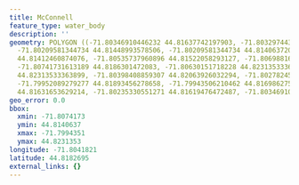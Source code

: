 ```yaml
---
title: McConnell
feature_type: water_body
description: ''
geometry: POLYGON ((-71.80346910446232 44.81637742197903, -71.80329744308601 44.81479437322096,
  -71.80209581344734 44.81448993578506, -71.80209581344734 44.81406372067526, -71.8031257817088
  44.81412460874076, -71.80535737960896 44.81522058293127, -71.80698816268931 44.81576856221534,
  -71.80741731613189 44.8186301472083, -71.80630151718228 44.82313533363899, -71.80518571823175
  44.82313533363899, -71.80398408859307 44.82063926032294, -71.80278245895438 44.81911721136198,
  -71.79952089279277 44.81893456278658, -71.79943506210462 44.81698627531465, -71.80089418380867
  44.81631653629214, -71.80235330551271 44.81619476472487, -71.80346910446232 44.81637742197903))
geo_error: 0.0
bbox:
  xmin: -71.8074173
  ymin: 44.8140637
  xmax: -71.7994351
  ymax: 44.8231353
longitude: -71.8041821
latitude: 44.8182695
external_links: {}
---
```

